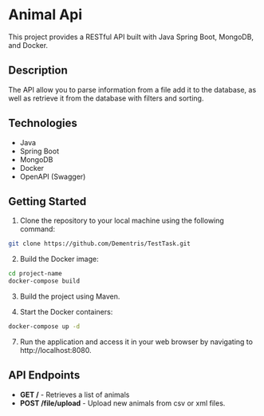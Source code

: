 # Animal Api

This project provides a RESTful API built with Java Spring Boot, MongoDB, and Docker.

## Description

The API allow you to parse information from a file add it to the database, as well as retrieve it from the database with filters and sorting.

## Technologies
* Java
* Spring Boot
* MongoDB
* Docker
* OpenAPI (Swagger)

## Getting Started
1. Clone the repository to your local machine using the following command:

``` bash
git clone https://github.com/Dementris/TestTask.git
```
2. Build the Docker image:

``` bash
cd project-name
docker-compose build
```
3. Build the project using Maven.

4. Start the Docker containers:
``` bash
docker-compose up -d

```
7. Run the application and access it in your web browser by navigating to http://localhost:8080.

## API Endpoints

* **GET /** - Retrieves a list of animals
* **POST /file/upload** - Upload new animals from csv or xml files.


